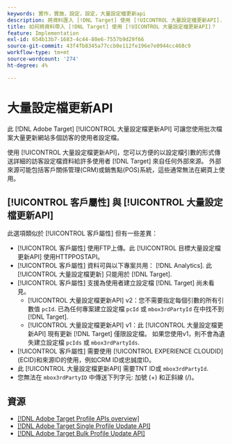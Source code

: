 ```yaml
---
keywords: 實作，實施，設定，設定，大量設定檔更新api
description: 將資料匯入 [!DNL Target] 使用 [!UICONTROL 大量設定檔更新API].
title: 如何將資料帶入 [!DNL Target] 使用 [!UICONTROL 大量設定檔更新API]？
feature: Implementation
exl-id: 654b13b7-1683-4c44-80e6-7557b9d29f66
source-git-commit: 43f4fb8345a77ccb0e112fe196e7e0944cc468c9
workflow-type: tm+mt
source-wordcount: '274'
ht-degree: 4%

---
```


# 大量設定檔更新API

此 [!DNL Adobe Target] [!UICONTROL 大量設定檔更新API] 可讓您使用批次檔案大量更新網站多個訪客的使用者設定檔。

使用 [!UICONTROL 大量設定檔更新API]，您可以方便的以設定檔引數的形式傳送詳細的訪客設定檔資料給許多使用者 [!DNL Target] 來自任何外部來源。 外部來源可能包括客戶關係管理(CRM)或銷售點(POS)系統，這些通常無法在網頁上使用。

## [!UICONTROL 客戶屬性] 與 [!UICONTROL 大量設定檔更新API]

此選項類似於 [!UICONTROL 客戶屬性] 但有一些差異：

* [!UICONTROL 客戶屬性] 使用FTP上傳。此 [!UICONTROL 目標大量設定檔更新API] 使用HTTPPOSTAPI。
* [!UICONTROL 客戶屬性] 資料可與以下專案共用： [!DNL Analytics]. 此 [!UICONTROL 大量設定檔更新] 只能用於 [!DNL Target].
* [!UICONTROL 客戶屬性] 支援為使用者建立設定檔 [!DNL Target] 尚未看見。
   * [!UICONTROL 大量設定檔更新API] v2：您不需要指定每個引數的所有引數值 `pcId`. 已為任何專案建立設定檔 `pcId` 或 `mbox3rdPartyId` 在中找不到 [!DNL Target].
   * [!UICONTROL 大量設定檔更新API] v1：此 [!UICONTROL 大量設定檔更新API] 現有更新 [!DNL Target] 僅限設定檔。 如果您使用v1，則不會為遺失建立設定檔 `pcIds` 或 `mbox3rdPartyIds`.
* [!UICONTROL 客戶屬性] 需要使用 [!UICONTROL EXPERIENCE CLOUDID] (ECID)和來源ID的使用，例如CRM ID或忠誠度ID。
* 此 [!UICONTROL 大量設定檔更新API] 需要TNT ID或 `mbox3rdPartyId`.
* 您無法在 `mbox3rdPartyID` 中傳送下列字元: 加號 (+) 和正斜線 (/)。

## 資源

* [[!DNL Adobe Target Profile APIs overview]](/help/dev/administer/profile-api/profile-api-overview.md)
* [[!DNL Adobe Target Single Profile Update API]](/help/dev/administer/profile-api/profile-single-api.md)
* [[!DNL Adobe Target Bulk Profile Update API]](/help/dev/administer/profile-api/profile-bulk-api.md)